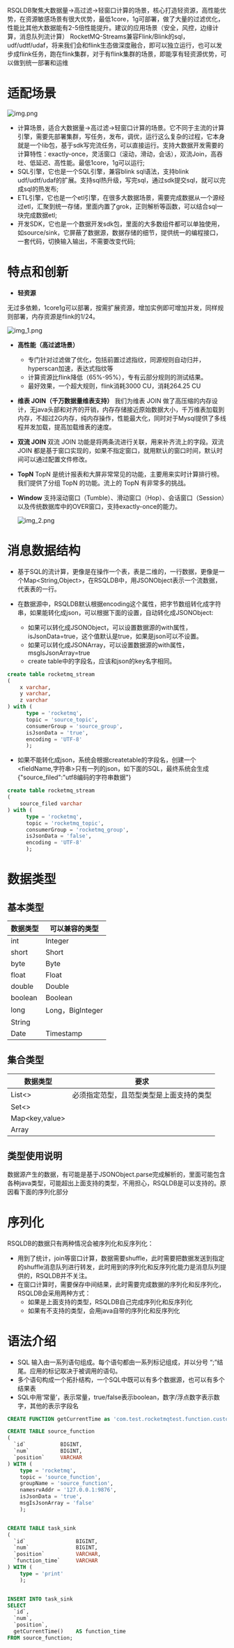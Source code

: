 RSQLDB聚焦大数据量->高过滤->轻窗口计算的场景，核心打造轻资源，高性能优势，在资源敏感场景有很大优势，最低1core，1g可部署，做了大量的过滤优化，性能比其他大数据能有2-5倍性能提升。建议的应用场景（安全，风控，边缘计算，消息队列流计算） RocketMQ-Streams兼容Flink/Blink的sql，udf/udtf/udaf，将来我们会和flink生态做深度融合，即可以独立运行，也可以发步成flink任务，跑在flink集群，对于有flink集群的场景，即能享有轻资源优势，可以做到统一部署和运维

# 适配场景

![img.png](images/img.png)

- 计算场景，适合大数据量->高过滤->轻窗口计算的场景。它不同于主流的计算引擎，需要先部署集群，写任务，发布，调优，运行这么复杂的过程，它本身就是一个lib包，基于sdk写完流任务，可以直接运行。支持大数据开发需要的计算特性：exactly-once，灵活窗口（滚动，滑动，会话），双流Join，高吞吐、低延迟、高性能。最低1core，1g可以运行;
- SQL引擎，它也是一个SQL引擎，兼容blink sql语法，支持blink udf/udtf/udaf的扩展。支持sql热升级，写完sql，通过sdk提交sql，就可以完成sql的热发布;
- ETL引擎，它也是一个etl引擎，在很多大数据场景，需要完成数据从一个源经过etl，汇聚到统一存储，里面内置了grok，正则解析等函数，可以结合sql一块完成数据etl;
- 开发SDK，它也是一个数据开发sdk包，里面的大多数组件都可以单独使用，如source/sink，它屏蔽了数据源，数据存储的细节，提供统一的编程接口，一套代码，切换输入输出，不需要改变代码;

# 特点和创新

- **轻资源**

无过多依赖，1core1g可以部署，按需扩展资源，增加实例即可增加并发，同样规则部署，内存资源是flink的1/24。

![img_1.png](images/img_1.png)

- **高性能（高过滤场景）**
  - 专门针对过滤做了优化，包括前置过滤指纹，同源规则自动归并，hyperscan加速，表达式指纹等
  - 计算资源比flink降低（65%-95%），专有云部分规则的测试结果。
  - 最好效果，一个超大规则，flink消耗3000 CU，消耗264.25 CU
- **维表 JOIN（千万数据量维表支持）**
  我们为维表 JOIN 做了高压缩的内存设计，无java头部和对齐的开销，内存存储接近原始数据大小，千万维表加载到内存，不超过2G内存，纯内存操作，性能最大化，同时对于Mysql提供了多线程并发加载，提高加载维表的速度。
- **双流 JOIN**
  双流 JOIN 功能是将两条流进行关联，用来补齐流上的字段。双流 JOIN 都是基于窗口实现的，如果不指定窗口，就用默认的窗口时间，默认时间可以通过配置文件修改。
- **TopN**
  TopN 是统计报表和大屏非常常见的功能，主要用来实时计算排行榜。我们提供了分组 TopN 的功能。流上的 TopN 有非常多的挑战。
- **Window**
  支持滚动窗口（Tumble）、滑动窗口（Hop）、会话窗口（Session）以及传统数据库中的OVER窗口，支持exactly-once的能力。

  ![img_2.png](images/img_2.png)

# 消息数据结构

- 基于SQL的流计算，更像是在操作一个表，表是二维的，一行数据，更像是一个Map<String,Object>，在RSQLDB中，用JSONObject表示一个流数据，代表表的一行。

- 在数据源中，RSQLDB默认根据encoding这个属性，把字节数组转化成字符串，如果能转化成json，可以根据下面的设置，自动转化成JSONObject:
  - 如果可以转化成JSONObject，可以设置数据源的with属性，isJsonData=true，这个值默认是true，如果是json可以不设置。
  - 如果可以转化成JSONArray，可以设置数据源的with属性，msgIsJsonArray=true
  - create table中的字段名，应该和json的key名字相同。

```sql
create table rocketmq_stream
(
    x varchar,
    y varchar,
    z varchar
) with (
      type = 'rocketmq',
      topic = 'source_topic',
      consumerGroup = 'source_group',
      isJsonData = 'true',
      encoding = 'UTF-8'
      );
```

- 如果不能转化成json，系统会根据createtable的字段名，创建一个 <fieldName,字符串>只有一列的json，如下面的SQL，最终系统会生成{"source_filed":"utf8编码的字符串数据"}

```sql
create table rocketmq_stream
(
    source_filed varchar
) with (
      type = 'rocketmq',
      topic = 'rocketmq_topic',
      consumerGroup = 'rocketmq_group',
      isJsonData = 'false',
      encoding = 'UTF-8'
      );
```

# 数据类型

## 基本类型

| 数据类型 | 可以兼容的类型         |
| --- |---|
| int | Integer         |
| short | Short           |
| byte | Byte            |
| float | Float           |
| double | Double          |
| boolean | Boolean         |
| long | Long，BigInteger |
| String |                 |
| Date | Timestamp       |

## 集合类型

| 数据类型 | 要求 |
| --- | --- |
| List<> | 必须指定范型，且范型类型是上面支持的类型|
| Set<> |  |
| Map<key,value> |  |
| Array |  |

## 类型使用说明

数据源产生的数据，有可能是基于JSONObject.parse完成解析的，里面可能包含各种java类型，可能超出上面支持的类型，不用担心，RSQLDB是可以支持的。原因看下面的序列化部分

# 序列化

RSQLDB的数据只有两种情况会被序列化和反序列化：

- 用到了统计，join等窗口计算，数据需要shuffle，此时需要把数据发送到指定的shuffle消息队列进行转发，此时用到的序列化和反序列化能力是消息队列提供的，RSQLDB并不关注。
- 在窗口计算时，需要保存中间结果，此时需要完成数据的序列化和反序列化，RSQLDB会采用两种方式：
  - 如果是上面支持的类型，RSQLDB自己完成序列化和反序列化
  - 如果有不支持的类型，会用java自带的序列化和反序列化

# 语法介绍

- SQL 输入由一系列语句组成。每个语句都由一系列标记组成，并以分号 “;”结尾。应用的标记取决于被调用的语句。
- 多个语句构成一个拓扑结构，一个SQL中既可以有多个数据源，也可以有多个结果表
- SQL中用‘常量’，表示常量，true/false表示boolean，数字/浮点数字表示数字，其他的表示字段名

```sql
CREATE FUNCTION getCurrentTime as 'com.test.rocketmqtest.function.custom.UDFTest';

CREATE TABLE source_function
(
  `id`           BIGINT,
  `num`          BIGINT,
  `position`     VARCHAR
) WITH (
    type = 'rocketmq',
    topic = 'source_function',
    groupName = 'source_function',
    namesrvAddr = '127.0.0.1:9876',
    isJsonData = 'true',
    msgIsJsonArray = 'false'
    );


CREATE TABLE task_sink
(
  `id`                BIGINT,
  `num`               BIGINT,
  `position`          VARCHAR,
  `function_time`     VARCHAR
) WITH (
    type = 'print'
    );


INSERT INTO task_sink
SELECT
  `id`,
  `num`,
  `position`,
  getCurrentTime()    AS function_time
FROM source_function;
```




